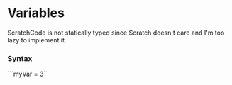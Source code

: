 # Variables
ScratchCode is not statically typed since Scratch doesn't care and I'm too lazy to implement it.

### Syntax
```myVar = 3``